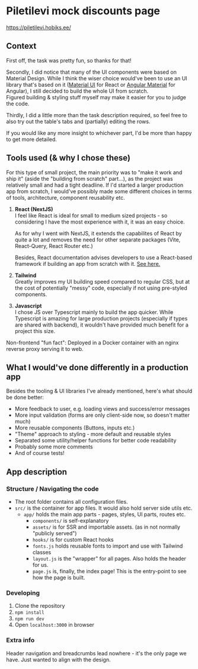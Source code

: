 # Piletilevi mock discounts page

https://piletilevi.hobiks.ee/

## Context

First off, the task was pretty fun, so thanks for that!

Secondly, I did notice that many of the UI components were based on Material Design. While I think the wiser choice would've been to use an UI library that's based on it ([Material UI](https://mui.com/material-ui/) for React or [Angular Material](https://material.angular.io/) for Angular), I still decided to build the whole UI from scratch.\
Figured building & styling stuff myself may make it easier for you to judge the code.

Thirdly, I did a little more than the task description required, so feel free to also try out the table's tabs and (partially) editing the rows.

If you would like any more insight to whichever part, I'd be more than happy to get more detailed.

## Tools used (& why I chose these)

For this type of small project, the main priority was to "make it work and ship it" (aside the "building from scratch" part...), as the project was relatively small and had a tight deadline. If I'd started a larger production app from scratch, I would've possibly made some different choices in terms of tools, architecture, component reusability etc.

1. **React (NextJS)**\
   I feel like React is ideal for small to medium sized projects - so considering I have the most experience with it, it was an easy choice.

    As for why I went with NextJS, it extends the capabilites of React by quite a lot and removes the need for other separate packages (Vite, React-Query, React Router etc.)

    Besides, React documentation advises developers to use a React-based framework if building an app from scratch with it. [See here.](https://react.dev/learn/start-a-new-react-project#production-grade-react-frameworks)

2. **Tailwind**\
   Greatly improves my UI building speed compared to regular CSS, but at the cost of potentially "messy" code, especially if not using pre-styled components.

3. **Javascript**\
   I chose JS over Typescript mainly to build the app quicker. While Typescript is amazing for large production projects (especially if types are shared with backend), it wouldn't have provided much benefit for a project this size.

Non-frontend "fun fact": Deployed in a Docker container with an nginx reverse proxy serving it to web.

## What I would've done differently in a production app

Besides the tooling & UI libraries I've already mentioned, here's what should be done better:

-   More feedback to user, e.g. loading views and success/error messages
-   More input validation (forms are only client-side now, so doesn't matter much)
-   More reusable components (Buttons, inputs etc.)
-   "Theme" approach to styling - more default and reusable styles
-   Separated some utility/helper functions for better code readability
-   Probably some more comments
-   And of course tests!

## App description

### Structure / Navigating the code

-   The root folder contains all configuration files.
-   `src/` is the container for app files. It would also hold server side utils etc.
    -   `app/` holds the main app parts - pages, styles, UI parts, routes etc.
        -   `components/` is self-explanatory
        -   `assets/` is for SSR and importable assets. (as in not normally "publicly served")
        -   `hooks/` is for custom React hooks
        -   `fonts.js` holds reusable fonts to import and use with Tailwind classes
        -   `layout.js` is the "wrapper" for all pages. Also holds the header for us.
        -   `page.js` is, finally, the index page! This is the entry-point to see how the page is built.

### Developing

1. Clone the repository
2. `npm install`
3. `npm run dev`
4. Open `localhost:3000` in browser

### Extra info

Header navigation and breadcrumbs lead nowhere - it's the only page we have. Just wanted to align with the design.
